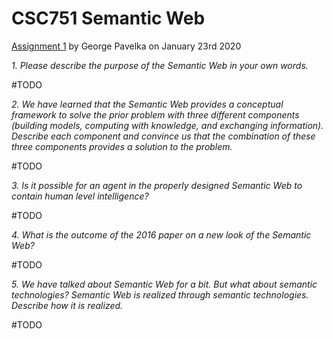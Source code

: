 # CSC751 Semantic Web

[Assignment 1][1] by George Pavelka on January 23rd 2020

_1. Please describe the purpose of the Semantic Web in your own words._

#TODO

_2. We have learned that the Semantic Web provides a conceptual framework to solve the prior problem with three different components (building models, computing with knowledge, and exchanging information). Describe each component and convince us that the combination of these three components provides a solution to the problem._

#TODO

_3. Is it possible for an agent in the properly designed Semantic Web to contain human level intelligence?_

#TODO

_4. What is the outcome of the 2016 paper on a new look of the Semantic Web?_

#TODO

_5. We have talked about Semantic Web for a bit. But what about semantic technologies? Semantic Web is realized through semantic technologies. Describe how it is realized._

#TODO

[1]: http://www.cs.miami.edu/home/visser/csc751-files/CSC751-Assignment-1.pdf
(Assignment source PDF)
